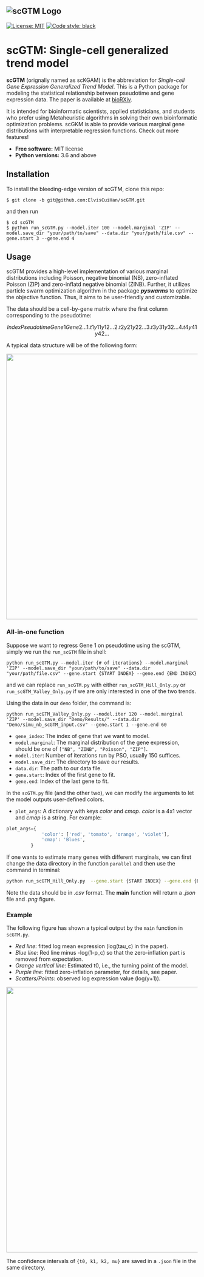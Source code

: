![scGTM Logo](https://github.com/ElvisCuiHan/scKGAM/blob/main/Figures/scGTM.png?width="400")
---


[![License: MIT](https://img.shields.io/badge/license-MIT-blue.svg )](https://github.com/ElvisCuiHan/scKGAM/blob/main/LICENSE.md)
[![Code style: black](https://img.shields.io/badge/code%20style-black-000000.svg)](https://github.com/ambv/black)

# scGTM: Single-cell generalized trend model

**scGTM** (orignally named as scKGAM) is the abbreviation for *Single-cell Gene Expression Generalized Trend Model*. This is a Python package for modeling the statistical relationship between pseudotime and gene expression data. The paper is available at [bioRXiv](https://www.biorxiv.org/content/10.1101/2021.11.25.470059v1).

It is intended for bioinformatic scientists, applied statisticians, and students who prefer using Metaheuristic algorithms in solving their own bioinformatic optimization problems. scGKM is able to provide various marginal gene distributions with interpretable regression functions. Check out more features!

* **Free software:** MIT license
* **Python versions:** 3.6 and above

## Installation

To install the bleeding-edge version of scGTM, clone this repo:

```shell
$ git clone -b git@github.com:ElvisCuiHan/scGTM.git
```
and then run

```shell
$ cd scGTM
$ python run_scGTM.py --model.iter 100 --model.marginal 'ZIP' --model.save_dir "your/path/to/save" --data.dir "your/path/file.csv" --gene.start 3 --gene.end 4
```

## Usage

scGTM provides a high-level implementation of various marginal distributions including Poisson, negative binomial (NB), zero-inflated Poisson (ZIP) and zero-inflatd negative binomial (ZINB). Further, it utilizes particle swarm optimization algorithm in the package ***pyswarms*** to optimize the objective function. Thus, it aims to be user-friendly and customizable.

The data should be a cell-by-gene matrix where the first column corresponding to the pseudotime:
```math
Index Pseudotime Gene1 Gene2 ...
1.    t1         y11   y12   ...
2.    t2         y21   y22   ... 
3.    t3         y31   y32   ...
4.    t4         y41   y42   ...
```
A typical data structure will be of the following form:

<img src="https://github.com/ElvisCuiHan/scKGAM/blob/main/Figures/data.png" width="700" />

### All-in-one function

Suppose we want to regress Gene 1 on pseudotime using the scGTM, simply we run the `run_scGTM` file in shell:

```shell
python run_scGTM.py --model.iter {# of iterations} --model.marginal 'ZIP' --model.save_dir "your/path/to/save" --data.dir "your/path/file.csv" --gene.start {START INDEX} --gene.end {END INDEX} 
```

and we can replace `run_scGTM.py` with either `run_scGTM_Hill_Only.py` or `run_scGTM_Valley_Only.py` if we are only interested in one of the two trends.

Using the data in our `demo` folder, the command is:

```shell
python run_scGTM_Valley_Only.py --model.iter 120 --model.marginal 'ZIP' --model.save_dir "Demo/Results/" --data.dir "Demo/simu_nb_scGTM_input.csv" --gene.start 1 --gene.end 60
```

- `gene_index`: The index of gene that we want to model.
- `model.marginal`: The marginal distribution of the gene expression, should be one of `["NB", "ZINB", "Poisson", "ZIP"]`.
- `model.iter`: Number of iterations run by PSO, usually 150 suffices.
- `model.save_dir`: The directory to save our results.
- `data.dir`: The path to our data file.
- `gene.start`: Index of the first gene to fit.
- `gene.end`: Index of the last gene to fit.

In the `scGTM.py` file (and the other two), we can modify the arguments to let the model outputs user-defined colors.

- `plot_args`: A dictionary with keys *color* and *cmap*. *color* is a 4x1 vector and *cmap* is a string. For example:
```python
plot_args={
             'color': ['red', 'tomato', 'orange', 'violet'],
             'cmap': 'Blues',
         }
```

If one wants to estimate many genes with different marginals, we can first change the data directory in the function `parallel` and then use the command in terminal:

```bash
python run_scGTM_Hill_Only.py  --gene.start {START INDEX} --gene.end {END INDEX} --model.marginal "NB" --model.save_dir "YourTargetPath" --model.iter 150
```

Note the data should be in *.csv* format. The **main** function will return a *.json* file and *.png* figure. 

### Example

The following figure has shown a typical output by the `main` function in `scGTM.py`.

- *Red line*: fitted log mean expression (log(tau_c) in the paper). 
- *Blue line*: Red line minus -log(1-p_c) so that the zero-inflation part is removed from expectation.
- *Orange vertical line*: Estimated t0, i.e., the turning point of the model.
- *Purple line*: fitted zero-inflation parameter, for details, see paper.
- *Scatters/Points*: observed log expression value (log(y+1)).


<img src="https://github.com/ElvisCuiHan/scKGAM/blob/main/Figures/100ZIP.png" width="700" />

The confidence intervals of `{t0, k1, k2, mu}` are saved in a `.json` file in the same directory.
